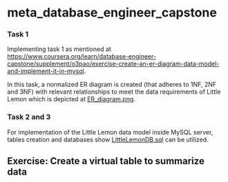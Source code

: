 # meta_database_engineer_capstone

### Task 1
 Implementing task 1 as mentioned at https://www.coursera.org/learn/database-engineer-capstone/supplement/o3pao/exercise-create-an-er-diagram-data-model-and-implement-it-in-mysql.

 In this task, a normalized ER diagram is created (that adheres to 1NF, 2NF and 3NF) with relevant relationships to meet the data requirements of Little Lemon which is depicted at [ER_diagram.png](meta_database_engineer_capstone/ER_diagram.png).
 
### Task 2 and 3
For implementation of the Little Lemon data model inside MySQL server, tables creation and databases show
[LittleLemonDB.sql](meta_database_engineer_capstone/LittleLemonDB.sql) can be utilized. 

## Exercise: Create a virtual table to summarize data